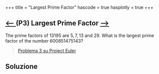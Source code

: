 +++
title = "Largest Prime Factor"
hascode = true
hasplotly = true
+++

## [⟵ ](/activity/project_euler/problem_2/) (P3) Largest Prime Factor [ ⟶](/activity/project_euler/problem_4/)


The prime factors of $13195$ are $5, 7, 13$ and $29$.
What is the largest prime factor of the number $600851475143$?



>[Problema 3 su Project Euler](https://projecteuler.net/problem=3)

## Soluzione
